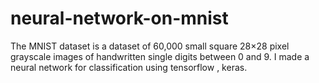 # neural-network-on-mnist
The MNIST dataset is a dataset of 60,000 small square 28×28 pixel grayscale images of handwritten single digits between 0 and 9.
I made a neural network for classification using tensorflow , keras.
